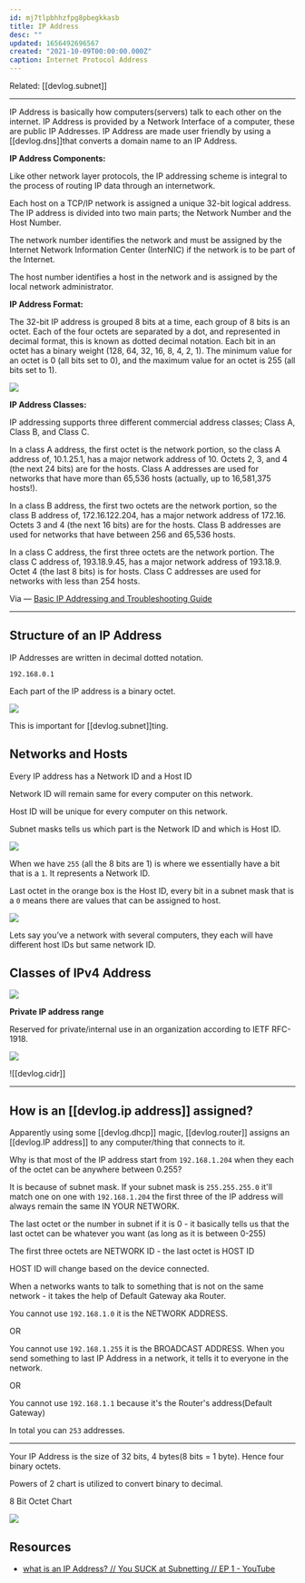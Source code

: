 ```yaml
---
id: mj7tlpbhhzfpg8pbegkkasb
title: IP Address
desc: ""
updated: 1656492696567
created: "2021-10-09T00:00:00.000Z"
caption: Internet Protocol Address
---
```


Related: [[devlog.subnet]]

---

IP Address is basically how computers(servers) talk to each other on the internet. IP Address is provided by a Network Interface of a computer, these are public IP Addresses. IP Address are made user friendly by using a [[devlog.dns]]that converts a domain name to an IP Address.

**IP Address Components:**

Like other network layer protocols, the IP addressing scheme is integral to the process of routing IP data through an internetwork.

Each host on a TCP/IP network is assigned a unique 32-bit logical address. The IP address is divided into two main parts; the Network Number and the Host Number.

The network number identifies the network and must be assigned by the Internet Network Information Center (InterNIC) if the network is to be part of the Internet.

The host number identifies a host in the network and is assigned by the local network administrator.

**IP Address Format:**

The 32-bit IP address is grouped 8 bits at a time, each group of 8 bits is an octet. Each of the four octets are separated by a dot, and represented in decimal format, this is known as dotted decimal notation. Each bit in an octet has a binary weight (128, 64, 32, 16, 8, 4, 2, 1). The minimum value for an octet is 0 (all bits set to 0), and the maximum value for an octet is 255 (all bits set to 1).

![](https://res.cloudinary.com/zubayr/image/upload/v1655735910/wiki/wtzdd2lbx2pixujmqqx0.png)

**IP Address Classes:**

IP addressing supports three different commercial address classes; Class A, Class B, and Class C.

In a class A address, the first octet is the network portion, so the class A address of, 10.1.25.1, has a major network address of 10. Octets 2, 3, and 4 (the next 24 bits) are for the hosts. Class A addresses are used for networks that have more than 65,536 hosts (actually, up to 16,581,375 hosts!).

In a class B address, the first two octets are the network portion, so the class B address of, 172.16.122.204, has a major network address of 172.16. Octets 3 and 4 (the next 16 bits) are for the hosts. Class B addresses are used for networks that have between 256 and 65,536 hosts.

In a class C address, the first three octets are the network portion. The class C address of, 193.18.9.45, has a major network address of 193.18.9. Octet 4 (the last 8 bits) is for hosts. Class C addresses are used for networks with less than 254 hosts.

Via — [Basic IP Addressing and Troubleshooting Guide](http://penta2.ufrgs.br/trouble/ts_ip.htm)

---

## Structure of an IP Address

IP Addresses are written in decimal dotted notation.

`192.168.0.1`

Each part of the IP address is a binary octet.

![](https://res.cloudinary.com/zubayr/image/upload/v1656322930/wiki/gruxal4tsobjfhxdkw00.png)

This is important for [[devlog.subnet]]ting.

## Networks and Hosts

Every IP address has a Network ID and a Host ID

Network ID will remain same for every computer on this network.

Host ID will be unique for every computer on this network.

Subnet masks tells us which part is the Network ID and which is Host ID.

![](https://res.cloudinary.com/zubayr/image/upload/v1656323194/wiki/glrh3blvpzga1d4itquu.png)

When we have `255` (all the 8 bits are 1) is where we essentially have a bit that is a `1`. It represents a Network ID.

Last octet in the orange box is the Host ID, every bit in a subnet mask that is a `0` means there are values that can be assigned to host.

![](https://res.cloudinary.com/zubayr/image/upload/v1656323419/wiki/vsvc0stwao9rrbyuib2e.png)

Lets say you’ve a network with several computers, they each will have different host IDs but same network ID.

## Classes of IPv4 Address

![](https://res.cloudinary.com/zubayr/image/upload/v1656323639/wiki/gnfsubay6bnavdg3spkv.png)

**Private IP address range**

Reserved for private/internal use in an organization according to IETF RFC-1918.

![](https://res.cloudinary.com/zubayr/image/upload/v1656323694/wiki/piorhozhal6mgghcyo24.png)

![[devlog.cidr]]

---

## How is an [[devlog.ip address]] assigned?

Apparently using some [[devlog.dhcp]] magic, [[devlog.router]] assigns an [[devlog.IP address]] to any computer/thing that connects to it.

Why is that most of the IP address start from `192.168.1.204` when they each of the octet can be anywhere between 0.255?

It is because of subnet mask. If your subnet mask is `255.255.255.0` it'll match one on one with `192.168.1.204` the first three of the IP address will always remain the same IN YOUR NETWORK.

The last octet or the number in subnet if it is 0 - it basically tells us that the last octet can be whatever you want (as long as it is between 0-255)

The first three octets are NETWORK ID - the last octet is HOST ID

HOST ID will change based on the device connected.

When a networks wants to talk to something that is not on the same network - it takes the help of Default Gateway aka Router.

You cannot use `192.168.1.0` it is the NETWORK ADDRESS.

OR

You cannot use `192.168.1.255` it is the BROADCAST ADDRESS. When you send something to last IP Address in a network, it tells it to everyone in the network.

OR

You cannot use `192.168.1.1` because it's the Router's address(Default Gateway)

In total you can `253` addresses.

---

Your IP Address is the size of 32 bits, 4 bytes(8 bits = 1 byte). Hence four binary octets.

Powers of 2 chart is utilized to convert binary to decimal.

8 Bit Octet Chart

![](https://res.cloudinary.com/zubayr/image/upload/v1656331702/wiki/npacf0svnom9sisa86sd.png)

## Resources

- [what is an IP Address? // You SUCK at Subnetting // EP 1 - YouTube](https://www.youtube.com/watch?v=5WfiTHiU4x8)
